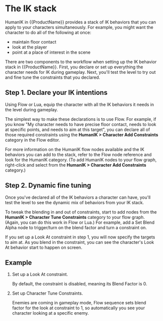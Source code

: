# The IK stack

HumanIK in {{ProductName}} provides a stack of IK behaviors that you can apply to your characters simultaneously. For example, you might want the character to do all of the following at once:

 - maintain floor contact
 - look at the player
 - point at a place of interest in the scene

There are two components to the workflow when setting up the IK behavior stack in {{ProductName}}. First, you declare or set up everything the character needs for IK during gameplay. Next, you'll test the level to try out and fine tune the constraints that you declared.

## Step 1. Declare your IK intentions

Using Flow or Lua, equip the character with all the IK behaviors it needs in the level during gameplay.

The simplest way to make these declarations is to use Flow. For example, if you know "My character needs to have precise floor contact, needs to look at specific points, and needs to aim at this target", you can declare all of those required constraints using the **HumanIK > Character Add Constraints** category in the Flow editor.

For more information on the HumanIK flow nodes available and the IK behaviors you can add to the stack, refer to the Flow node reference and look for the HumanIK category. (To add HumanIK nodes to your flow graph, right-click and select from the **HumanIK > Character Add Constraints** category.)

## Step 2. Dynamic fine tuning

Once you've declared all of the IK behaviors a character can have, you'll test the level to see the dynamic mix of behaviors from your IK stack.

To tweak the blending in and out of constraints, start to add nodes from the **HumanIK > Character Tune Constraints** category to your flow graph. (Again, you can do this work in Flow or Lua.) For example, add a Set Blend Alpha node to trigger/turn on the blend factor and turn a constraint on.

If you set up a Look At constraint in step 1, you will now specify the targets to aim at. As you blend in the constraint, you can see the character's Look At behavior start to happen on screen.

## Example

1. Set up a Look At constraint.

  	By default, the constraint is disabled, meaning its Blend Factor is 0.

2. Set up Character Tune Constraints.

  	Enemies are coming in gameplay mode, Flow sequence sets blend factor for the look at constraint to 1, so automatically you see your character looking at a specific enemy.

